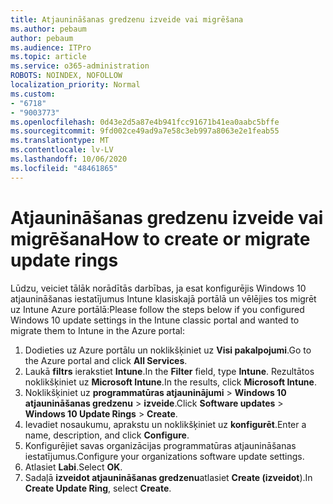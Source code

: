 ```yaml
---
title: Atjaunināšanas gredzenu izveide vai migrēšana
ms.author: pebaum
author: pebaum
ms.audience: ITPro
ms.topic: article
ms.service: o365-administration
ROBOTS: NOINDEX, NOFOLLOW
localization_priority: Normal
ms.custom:
- "6718"
- "9003773"
ms.openlocfilehash: 0d43e2d5a87e4b941fcc91671b41ea0aabc5bffe
ms.sourcegitcommit: 9fd002ce49ad9a7e58c3eb997a8063e2e1feab55
ms.translationtype: MT
ms.contentlocale: lv-LV
ms.lasthandoff: 10/06/2020
ms.locfileid: "48461865"
---
```

# <a name="how-to-create-or-migrate-update-rings"></a><span data-ttu-id="90135-102">Atjaunināšanas gredzenu izveide vai migrēšana</span><span class="sxs-lookup"><span data-stu-id="90135-102">How to create or migrate update rings</span></span>

<span data-ttu-id="90135-103">Lūdzu, veiciet tālāk norādītās darbības, ja esat konfigurējis Windows 10 atjaunināšanas iestatījumus Intune klasiskajā portālā un vēlējies tos migrēt uz Intune Azure portālā:</span><span class="sxs-lookup"><span data-stu-id="90135-103">Please follow the steps below if you configured Windows 10 update settings in the Intune classic portal and wanted to migrate them to Intune in the Azure portal:</span></span>

1. <span data-ttu-id="90135-104">Dodieties uz Azure portālu un noklikšķiniet uz **Visi pakalpojumi**.</span><span class="sxs-lookup"><span data-stu-id="90135-104">Go to the Azure portal and click **All Services**.</span></span>
2. <span data-ttu-id="90135-105">Laukā **filtrs** ierakstiet **Intune**.</span><span class="sxs-lookup"><span data-stu-id="90135-105">In the **Filter** field, type **Intune**.</span></span> <span data-ttu-id="90135-106">Rezultātos noklikšķiniet uz **Microsoft Intune**.</span><span class="sxs-lookup"><span data-stu-id="90135-106">In the results, click **Microsoft Intune**.</span></span>
3. <span data-ttu-id="90135-107">Noklikšķiniet uz **programmatūras atjauninājumi**  >  **Windows 10 atjaunināšanas gredzenu**  >  **izveide**.</span><span class="sxs-lookup"><span data-stu-id="90135-107">Click **Software updates** > **Windows 10 Update Rings** > **Create**.</span></span>
4. <span data-ttu-id="90135-108">Ievadiet nosaukumu, aprakstu un noklikšķiniet uz **konfigurēt**.</span><span class="sxs-lookup"><span data-stu-id="90135-108">Enter a name, description, and click **Configure**.</span></span>
5. <span data-ttu-id="90135-109">Konfigurējiet savas organizācijas programmatūras atjaunināšanas iestatījumus.</span><span class="sxs-lookup"><span data-stu-id="90135-109">Configure your organizations software update settings.</span></span>
6. <span data-ttu-id="90135-110">Atlasiet **Labi**.</span><span class="sxs-lookup"><span data-stu-id="90135-110">Select **OK**.</span></span>
7. <span data-ttu-id="90135-111">Sadaļā **izveidot atjaunināšanas gredzenu**atlasiet **Create (izveidot**).</span><span class="sxs-lookup"><span data-stu-id="90135-111">In **Create Update Ring**, select **Create**.</span></span>
